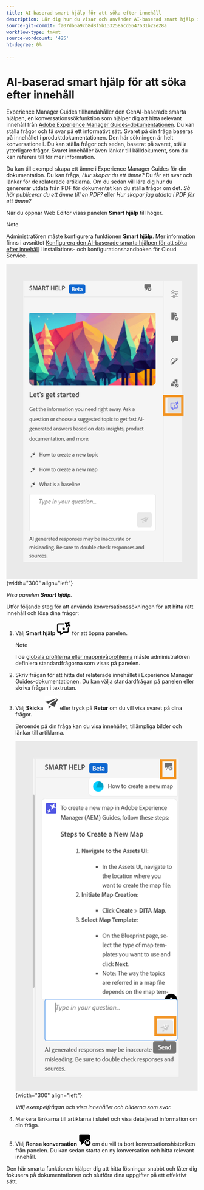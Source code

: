 ```yaml
---
title: AI-baserad smart hjälp för att söka efter innehåll
description: Lär dig hur du visar och använder AI-baserad smart hjälp i Web Editor.
source-git-commit: fa07db6a9cb8d8f5b133258acd5647631b22e28a
workflow-type: tm+mt
source-wordcount: '425'
ht-degree: 0%

---
```


# AI-baserad smart hjälp för att söka efter innehåll



Experience Manager Guides tillhandahåller den GenAI-baserade smarta hjälpen, en konversationssökfunktion som hjälper dig att hitta relevant innehåll från [Adobe Experience Manager Guides-dokumentationen](https://experienceleague.adobe.com/en/docs/experience-manager-guides/using/overview).
Du kan ställa frågor och få svar på ett informativt sätt. Svaret på din fråga baseras på innehållet i produktdokumentationen. Den här sökningen är helt konversationell. Du kan ställa frågor och sedan, baserat på svaret, ställa ytterligare frågor. Svaret innehåller även länkar till källdokument, som du kan referera till för mer information.

Du kan till exempel skapa ett ämne i Experience Manager Guides för din dokumentation. Du kan fråga, *Hur skapar du ett ämne?* Du får ett svar och länkar för de relaterade artiklarna. Om du sedan vill lära dig hur du genererar utdata från PDF för dokumentet kan du ställa frågor om det. *Så här publicerar du ett ämne till en PDF?* eller *Hur skapar jag utdata i PDF för ett ämne?*



När du öppnar Web Editor visas panelen **Smart hjälp** till höger.



>[!NOTE]
>
> Administratören måste konfigurera funktionen **Smart hjälp**. Mer information finns i avsnittet [Konfigurera den AI-baserade smarta hjälpen för att söka efter innehåll](../cs-install-guide/conf-smart-help.md) i installations- och konfigurationshandboken för Cloud Service.

![Smart hjälppanel](images/smart-help-panel.png){width="300" align="left"}

*Visa panelen **Smart hjälp**.*

Utför följande steg för att använda konversationssökningen för att hitta rätt innehåll och lösa dina frågor:

1. Välj **Smart hjälp** ![ikonen Smart hjälp](images/smart-help-icon.svg) för att öppna panelen.



   >[!NOTE]
   >
   > I de [globala profilerna eller mappnivåprofilerna](../cs-install-guide/conf-folder-level.md#conf-ai-guides-assistant) måste administratören definiera standardfrågorna som visas på panelen.

1. Skriv frågan för att hitta det relaterade innehållet i Experience Manager Guides-dokumentationen. Du kan välja standardfrågan på panelen eller skriva frågan i textrutan.

1. Välj **Skicka** ![Ikonen Skicka](images/send-icon.svg) eller tryck på **Retur** om du vill visa svaret på dina frågor.

   Beroende på din fråga kan du visa innehållet, tillämpliga bilder och länkar till artiklarna.

   ![Panelsvar för smart hjälp](images/smart-help-panel-response.png){width="300" align="left"}


   *Välj exempelfrågan och visa innehållet och bilderna som svar.*





1. Markera länkarna till artiklarna i slutet och visa detaljerad information om din fråga.


1. Välj **Rensa konversation** ![Rensa konversation](images/clear-conversation-icon.svg) om du vill ta bort konversationshistoriken från panelen. Du kan sedan starta en ny konversation och hitta relevant innehåll.

Den här smarta funktionen hjälper dig att hitta lösningar snabbt och låter dig fokusera på dokumentationen och slutföra dina uppgifter på ett effektivt sätt.
